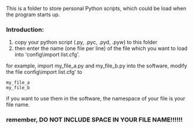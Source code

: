  This is a folder to store personal Python scripts, which could be load when the program starts up.
 
 ### Introduction:
 1. copy your python script (.py, .pyc, .pyd, .pyw) to this folder
 2. then enter the name (one file per line) of the file which you want to load into 'config\import list.cfg'.
 
 for example, import my_file_a.py and my_file_b.py into the software, modify the file config\import list.cfg' to
 ```
my_file_a
my_file_b
 ```
  
  if you want to use them in the software, the namespace of your file is your file name.
  
  ### remember, DO NOT INCLUDE SPACE IN YOUR FILE NAME!!!!!! 